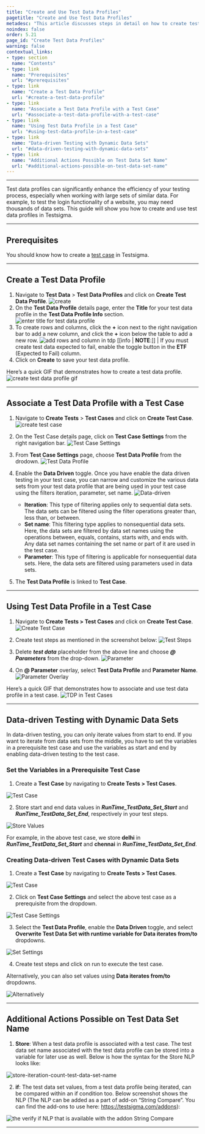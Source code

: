 ```yaml
---
title: "Create and Use Test Data Profiles"
pagetitle: "Create and Use Test Data Profiles"
metadesc: "This article discusses steps in detail on how to create test data profiles that can be used in a test cases in Testsigma application."
noindex: false
order: 5.21
page_id: "Create Test Data Profiles"
warning: false
contextual_links:
- type: section
  name: "Contents"
- type: link
  name: "Prerequisites"
  url: "#prerequisites"
- type: link
  name: "Create a Test Data Profile"
  url: "#create-a-test-data-profile"
- type: link
  name: "Associate a Test Data Profile with a Test Case"
  url: "#associate-a-test-data-profile-with-a-test-case"
- type: link
  name: "Using Test Data Profile in a Test Case"
  url: "#using-test-data-profile-in-a-test-case"
- type: link
  name: "Data-driven Testing with Dynamic Data Sets"
  url: "#data-driven-testing-with-dynamic-data-sets"
- type: link
  name: "Additional Actions Possible on Test Data Set Name"
  url: "#additional-actions-possible-on-test-data-set-name"
---
```


---

Test data profiles can significantly enhance the efficiency of your testing process, especially when working with large sets of similar data. For example, to test the login functionality of a website, you may need thousands of data sets. This guide will show you how to create and use test data profiles in Testsigma.

---

## **Prerequisites**

You should know how to create a [test case](https://testsigma.com/docs/test-cases/manage/add-edit-delete/) in Testsigma.

---

## **Create a Test Data Profile**

1. Navigate to **Test Data** > **Test Data Profiles** and click on **Create Test Data Profile**. ![create](https://s3.amazonaws.com/static-docs.testsigma.com/new_images/projects/applications/click_create_test_data_profile.png)
2. On the **Test Data Profile** details page, enter the **Title** for your test data profile in the **Test Data Profile Info** section. ![enter title for test data profile](https://s3.amazonaws.com/static-docs.testsigma.com/new_images/projects/applications/enter_title_for_tdp.png)
3. To create rows and columns, click the **+** icon next to the right navigation bar to add a new column, and click the **+** icon below the table to add a new row. ![add rows and column in tdp](https://s3.amazonaws.com/static-docs.testsigma.com/new_images/projects/applications/add_new_row_column_tdp.png)
[[info | **NOTE**:]]
| If you must create test data expected to fail, enable the toggle button in the **ETF** (Expected to Fail) column. 
4. Click on **Create** to save your test data profile.

Here’s a quick GIF that demonstrates how to create a test data profile. 
![create test data profile gif](https://s3.amazonaws.com/static-docs.testsigma.com/new_images/projects/applications/steps_to_create_tdp.gif)

---

## **Associate a Test Data Profile with a Test Case**

1. Navigate to **Create Tests** > **Test Cases** and click on **Create Test Case**. ![create test case](https://s3.amazonaws.com/static-docs.testsigma.com/new_images/projects/applications/create_testcase_associate_tdp.png)

2. On the Test Case details page, click on **Test Case Settings** from the right navigation bar.
![Test Case Settings](https://s3.amazonaws.com/static-docs.testsigma.com/new_images/projects/applications/tdptcdprnb.png)

1. From **Test Case Settings** page, choose **Test Data Profile** from the drodown. 
![Test Data Profile](https://s3.amazonaws.com/static-docs.testsigma.com/new_images/projects/applications/tdpatdpftcsp.png)

1. Enable the **Data Driven** toggle. Once you have enable the data driven testing in your test case, you can narrow and customize the various data sets from your test data profile that are being used in your test case using the filters iteration, parameter, set name.
![Data-driven](https://s3.amazonaws.com/static-docs.testsigma.com/new_images/projects/applications/tdptcsipsn.png)
    
    - **Iteration**: This type of filtering applies only to sequential data sets. The data sets can be filtered using the filter operations greater than, less than, or between.
    - **Set name**: This filtering type applies to nonsequential data sets. Here, the data sets are filtered by data set names using the operations between, equals, contains, starts with, and ends with. Any data set names containing the set name or part of it are used in the test case.
    - **Parameter**: This type of filtering is applicable for nonsequential data sets. Here, the data sets are filtered using parameters used in data sets.

1. The **Test Data Profile** is linked to **Test Case**. 

---

## **Using Test Data Profile in a Test Case**
1. Navigate to **Create Tests > Test Cases** and click on **Create Test Case**.
![Create Test Case](https://s3.amazonaws.com/static-docs.testsigma.com/new_images/projects/applications/tdpctdp.png)

2. Create test steps as mentioned in the screenshot below:
![Test Steps](https://s3.amazonaws.com/static-docs.testsigma.com/new_images/projects/applications/tdptcts.png)

3. Delete ***test data*** placeholder from the above line and choose ***@ Parameters*** from the drop-down.
![Parameter](https://s3.amazonaws.com/static-docs.testsigma.com/new_images/projects/applications/tdpcpdd.png)

4. On **@ Parameter** overlay, select **Test Data Profile** and **Parameter Name**.
![Parameter Overlay](https://s3.amazonaws.com/static-docs.testsigma.com/new_images/projects/applications/tdppddtdppn.png)

Here’s a quick GIF that demonstrates how to associate and use test data profile in a test case. 
![TDP in Test Cases](https://s3.amazonaws.com/static-docs.testsigma.com/new_images/projects/applications/TDPinTCs.gif)


---

## **Data-driven Testing with Dynamic Data Sets**
In data-driven testing, you can only iterate values from start to end. If you want to iterate from data sets from the middle, you have to set the variables in a prerequisite test case and use the variables as start and end by enabling data-driven testing to the test case.


### **Set the Variables in a Prerequisite Test Case**

1. Create a **Test Case** by navigating to **Create Tests > Test Cases**.

![Test Case](https://s3.amazonaws.com/static-docs.testsigma.com/new_images/projects/applications/tsapitc.png)


2. Store start and end data values in ***RunTime\_TestData\_Set\_Start*** and ***RunTime\_TestData\_Set\_End***, respectively in your test steps. 

![Store Values](https://s3.amazonaws.com/static-docs.testsigma.com/new_images/projects/applications/dvsdv.png)


For example, in the above test case, we store **delhi** in ***RunTime\_TestData\_Set\_Start*** and **chennai** in ***RunTime\_TestData\_Set\_End***. 


### **Creating Data-driven Test Cases with Dynamic Data Sets**


1. Create a **Test Case** by navigating to **Create Tests > Test Cases**.

![Test Case](https://s3.amazonaws.com/static-docs.testsigma.com/new_images/projects/applications/tsapitc.png)


2. Click on **Test Case Settings** and select the above test case as a prerequisite from the dropdown. 

![Test Case Settings](https://s3.amazonaws.com/static-docs.testsigma.com/new_images/projects/applications/ddssprereq.png)


3. Select the **Test Data Profile**, enable the **Data Driven** toggle, and select **Overwrite Test Data Set with runtime variable for Data iterates from/to** dropdowns.

![Set Settings](https://s3.amazonaws.com/static-docs.testsigma.com/new_images/projects/applications/ddstcsettings.png)


4. Create test steps and click on run to execute the test case. 


Alternatively, you can also set values using **Data iterates from/to** dropdowns. 

![Alternatively](https://s3.amazonaws.com/static-docs.testsigma.com/new_images/projects/applications/ddsalternative.png)

---


## **Additional Actions Possible on Test Data Set Name**

1. **Store**: When a test data profile is associated with a test case. The test data set name associated with the test data profile can be stored into a variable for later use as well. Below is how the syntax for the Store NLP looks like:

![store-iteration-count-test-data-set-name](https://s3.amazonaws.com/static-docs.testsigma.com/new_images/test-cases/step-types/for-loop/store-iteration-count-test-data-set-name.png)


2. **if**: The test data set values, from a test data profile being iterated, can be compared within an if condition too. Below screenshot shows the NLP (The NLP can be added as a part of add-on “String Compare”. You can find the add-ons to use here: https://testsigma.com/addons):

![the verify if NLP that is available with the addon String Compare](https://s3.amazonaws.com/static-docs.testsigma.com/new_images/test-cases/step-types/step-group/verify-with-if-with-string-compare.png)

---